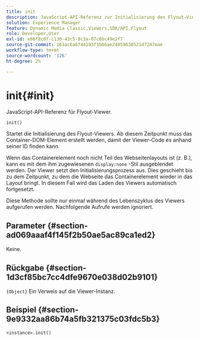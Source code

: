 ```yaml
---
title: init
description: JavaScript-API-Referenz zur Initialisierung des Flyout-Viewers.
solution: Experience Manager
feature: Dynamic Media Classic,Viewers,SDK/API,Flyout
role: Developer,User
exl-id: e86f8c0f-c130-43c5-8c3a-07c6bc49e2f7
source-git-commit: 163ac6a6f44193f1b66ae24059630521d7247eae
workflow-type: tm+mt
source-wordcount: '126'
ht-degree: 2%

---
```


# init{#init}

JavaScript-API-Referenz für Flyout-Viewer.

`init()`

Startet die Initialisierung des Flyout-Viewers. Ab diesem Zeitpunkt muss das Container-DOM-Element erstellt werden, damit der Viewer-Code es anhand seiner ID finden kann.

Wenn das Containerelement noch nicht Teil des Webseitenlayouts ist (z. B.), kann es mit dem ihm zugewiesenen `display:none` -Stil ausgeblendet werden. Der Viewer setzt den Initialisierungsprozess aus. Dies geschieht bis zu dem Zeitpunkt, zu dem die Webseite das Containerelement wieder in das Layout bringt. In diesem Fall wird das Laden des Viewers automatisch fortgesetzt.

Diese Methode sollte nur einmal während des Lebenszyklus des Viewers aufgerufen werden. Nachfolgende Aufrufe werden ignoriert.

## Parameter {#section-ad069aaaf4f145f2b50ae5ac89ca1ed2}

Keine.

## Rückgabe {#section-1d3cf85bc7cc4dfe9670e038d02b9101}

`{Object}` Ein Verweis auf die Viewer-Instanz.

## Beispiel {#section-9e9332aa86b74a5fb321375c03fdc5b3}

```
<instance>.init()
```
